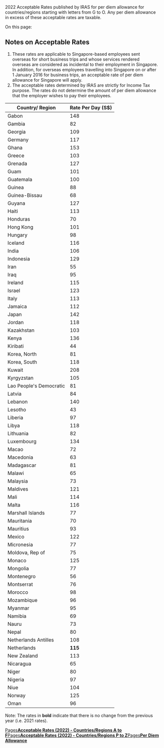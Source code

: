 2022 Acceptable Rates published by IRAS for per diem allowance for countries/regions starting with letters from G to O. Any per diem allowance in excess of these acceptable rates are taxable.

On this page:

## Notes on Acceptable Rates

1. These rates are applicable to Singapore-based employees sent overseas for short business trips and whose services rendered overseas are considered as incidental to their employment in Singapore. In addition, for overseas employees travelling into
    Singapore on or after 1 January 2016 for business trips, an acceptable rate of per diem allowance for Singapore will apply.
2. The acceptable rates determined by IRAS are strictly for Income Tax purpose. The rates do not determine the amount of per diem allowance that the employer wishes to pay their employees.

| Country/ Region | Rate Per Day (S$) |
| --- | --- |
| Gabon | 148 |
| Gambia | 82 |
| Georgia | 109 |
| Germany | 117 |
| Ghana | 153 |
| Greece | 103 |
| Grenada | 127 |
| Guam | 101 |
| Guatemala | 100 |
| Guinea | 88 |
| Guinea-Bissau | 68 |
| Guyana | 127 |
| Haiti | 113 |
| Honduras | 70 |
| Hong Kong | 101 |
| Hungary | 98 |
| Iceland | 116 |
| India | 106 |
| Indonesia | 129 |
| Iran | 55 |
| Iraq | 95 |
| Ireland | 115 |
| Israel | 123 |
| Italy | 113 |
| Jamaica | 112 |
| Japan | 142 |
| Jordan | 118 |
| Kazakhstan | 103 |
| Kenya | 136 |
| Kiribati | 44 |
| Korea, North | 81 |
| Korea, South | 118 |
| Kuwait | 208 |
| Kyrgyzstan | 105 |
| Lao People's Democratic | 81 |
| Latvia | 84 |
| Lebanon | 140 |
| Lesotho | 43 |
| Liberia | 97 |
| Libya | 118 |
| Lithuania | 82 |
| Luxembourg | 134 |
| Macao | 72 |
| Macedonia | 63 |
| Madagascar | 81 |
| Malawi | 65 |
| Malaysia | 73 |
| Maldives | 121 |
| Mali | 114 |
| Malta | 116 |
| Marshall Islands | 77 |
| Mauritania | 70 |
| Mauritius | 93 |
| Mexico | 122 |
| Micronesia | 77 |
| Moldova, Rep of | 75 |
| Monaco | 125 |
| Mongolia | 77 |
| Montenegro | 56 |
| Montserrat | 76 |
| Morocco | 98 |
| Mozambique | 96 |
| Myanmar | 95 |
| Namibia | 69 |
| Nauru | 73 |
| Nepal | 80 |
| Netherlands Antilles | 108 |
| Netherlands | **115** |
| New Zealand | 113 |
| Nicaragua | 65 |
| Niger | 80 |
| Nigeria | 97 |
| Niue | 104 |
| Norway | 125 |
| Oman | 96 |

Note: The rates in **bold** indicate that there is no change from the previous year (i.e. 2021 rates).

[Pages**Acceptable Rates (2022) - Countries/Regions A to F**](https://www.iras.gov.sg/taxes/individual-income-tax/employers/understanding-the-tax-treatment/per-diem-allowance/acceptable-rates-(2022)---countries-a-to-f)[Pages**Acceptable Rates (2022) - Countries/Regions P to Z**](https://www.iras.gov.sg/taxes/individual-income-tax/employers/understanding-the-tax-treatment/per-diem-allowance/acceptable-rates-(2022)---countries-p-to-z)[Pages**Per Diem Allowance**](https://www.iras.gov.sg/taxes/individual-income-tax/employers/understanding-the-tax-treatment/per-diem-allowance)